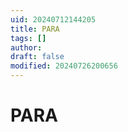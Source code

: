 ```yaml
---
uid: 20240712144205
title: PARA
tags: []
author: 
draft: false
modified: 20240726200656
---
```


# PARA